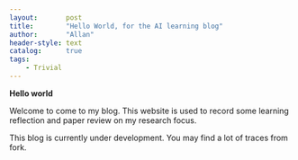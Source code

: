```yaml
---
layout:       post
title:        "Hello World, for the AI learning blog"
author:       "Allan"
header-style: text
catalog:      true
tags:
    - Trivial
---
```


**Hello world**

Welcome to come to my blog. This website is used to record some learning reflection and paper review on my research focus. 

This blog is currently under development. You may find a lot of traces from fork. 
